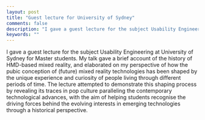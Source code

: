 ```yaml
---
layout: post
title: "Guest lecture for University of Sydney"
comments: false
description: "I gave a guest lecture for the subject Usability Engineering at University of Sydney"
keywords: ""
---
```


I gave a guest lecture for the subject Usability Engineering at University of Sydney for Master students. My talk gave a brief account of the history of HMD-based mixed reality, and elaborated on my perspective of how the pubic conception of (future) mixed reality technologies has been shaped by the unique experience and curiosity of people living through different periods of time. The lecture attempted to demonstrate this shaping process by revealing its traces in pop culture paralleling the contemporary technological advances, with the aim of helping students recognise the driving forces behind the evolving interests in emerging technologies through a historical perspective. 